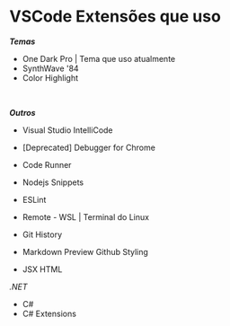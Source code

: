 # VSCode Extensões que uso <br>

***Temas*** <br>

- One Dark Pro | Tema que uso atualmente
- SynthWave '84
- Color Highlight

<br>

***Outros*** <br>

- Visual Studio IntelliCode

- [Deprecated] Debugger for Chrome
- Code Runner

- Nodejs Snippets

- ESLint
- Remote - WSL | Terminal do Linux

- Git History
- Markdown Preview Github Styling
- JSX HTML <tags/>

*.NET*
- C#
- C# Extensions
